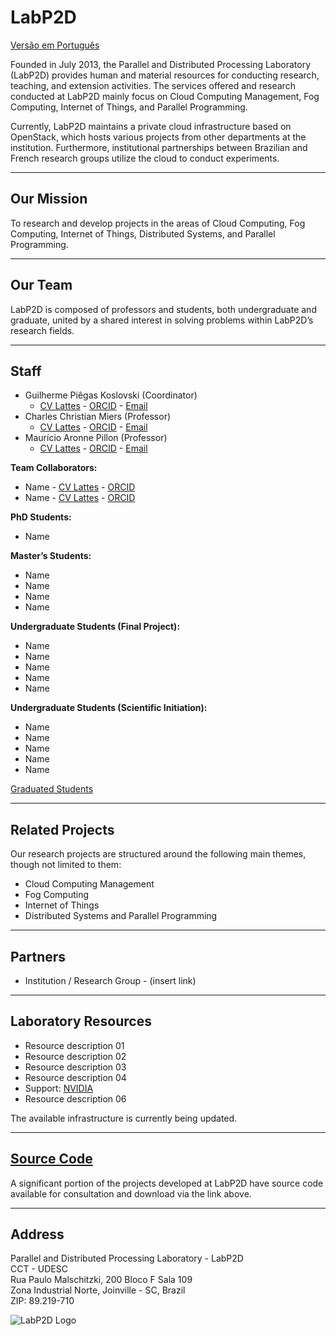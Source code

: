 <!-- LabP2D (English Version) -->

<h1>LabP2D</h1>

<p><a href="https://paullollima.github.io/index.md">Versão em Português</a></p>

<p>
  Founded in July 2013, the Parallel and Distributed Processing Laboratory (LabP2D) provides human and material resources for conducting research, teaching, and extension activities. The services offered and research conducted at LabP2D mainly focus on Cloud Computing Management, Fog Computing, Internet of Things, and Parallel Programming.
</p>
<p>
  Currently, LabP2D maintains a private cloud infrastructure based on OpenStack, which hosts various projects from other departments at the institution. Furthermore, institutional partnerships between Brazilian and French research groups utilize the cloud to conduct experiments.
</p>

<hr>

<h2>Our Mission</h2>
<p>
  To research and develop projects in the areas of Cloud Computing, Fog Computing, Internet of Things, Distributed Systems, and Parallel Programming.
</p>

<hr>

<h2>Our Team</h2>
<p>
  LabP2D is composed of professors and students, both undergraduate and graduate, united by a shared interest in solving problems within LabP2D’s research fields.
</p>

<hr>

<h2>Staff</h2>

<ul>
  <li>Guilherme Piêgas Koslovski (Coordinator)
    <ul>
      <li>
        <a href="http://lattes.cnpq.br/2749773427704993" target="_blank" rel="noopener">CV Lattes</a> - 
        <a href="https://orcid.org/0000-0003-4936-1619" target="_blank" rel="noopener">ORCID</a> - 
        <a href="mailto:guilherme.koslovski@udesc.br">Email</a>
      </li>
    </ul>
  </li>

  <li>Charles Christian Miers (Professor)
    <ul>
      <li>
        <a href="http://lattes.cnpq.br/1630057446729066" target="_blank" rel="noopener">CV Lattes</a> - 
        <a href="https://orcid.org/0000-0002-1976-0478" target="_blank" rel="noopener">ORCID</a> - 
        <a href="mailto:charles.miers@udesc.br">Email</a>
      </li>
    </ul>
  </li>

  <li>Maurício Aronne Pillon (Professor)
    <ul>
      <li>
        <a href="http://lattes.cnpq.br/3752298390911021" target="_blank" rel="noopener">CV Lattes</a> - 
        <a href="https://orcid.org/0000-0001-7634-6823" target="_blank" rel="noopener">ORCID</a> - 
        <a href="mailto:mauricio.pillon@udesc.br">Email</a>
      </li>
    </ul>
  </li>
</ul>

<b>Team Collaborators:</b>
<ul>
  <li>Name - <a href="#" target="_blank" rel="noopener">CV Lattes</a> - <a href="#" target="_blank" rel="noopener">ORCID</a></li>
  <li>Name - <a href="#" target="_blank" rel="noopener">CV Lattes</a> - <a href="#" target="_blank" rel="noopener">ORCID</a></li>
</ul>

<b>PhD Students:</b>
<ul>
  <li>Name</li>
</ul>

<b>Master’s Students:</b>
<ul>
  <li>Name</li>
  <li>Name</li>
  <li>Name</li>
  <li>Name</li>
</ul>

<b>Undergraduate Students (Final Project):</b>
<ul>
  <li>Name</li>
  <li>Name</li>
  <li>Name</li>
  <li>Name</li>
  <li>Name</li>
</ul>

<b>Undergraduate Students (Scientific Initiation):</b>
<ul>
  <li>Name</li>
  <li>Name</li>
  <li>Name</li>
  <li>Name</li>
  <li>Name</li>
</ul>

<a href="https://paullollima.github.io/_site/index.html" target="_blank" rel="noopener">Graduated Students</a>

<hr>

<h2>Related Projects</h2>
<p>Our research projects are structured around the following main themes, though not limited to them:</p>

<ul>
  <li>Cloud Computing Management</li>
  <li>Fog Computing</li>
  <li>Internet of Things</li>
  <li>Distributed Systems and Parallel Programming</li>
</ul>

<hr>

<h2>Partners</h2>
<ul>
  <li>Institution / Research Group - (insert link)</li>
</ul>

<hr>

<h2>Laboratory Resources</h2>
<ul>
  <li>Resource description 01</li>
  <li>Resource description 02</li>
  <li>Resource description 03</li>
  <li>Resource description 04</li>
  <li>Support: <a href="https://www.nvidia.com" target="_blank" rel="noopener">NVIDIA</a></li>
  <li>Resource description 06</li>
</ul>

<p>The available infrastructure is currently being updated.</p>

<hr>

<h2><a href="https://paullollima.github.io/" target="_blank" rel="noopener">Source Code</a></h2>
<p>A significant portion of the projects developed at LabP2D have source code available for consultation and download via the link above.</p>

<hr>

<h2>Address</h2>
<p>
  Parallel and Distributed Processing Laboratory - LabP2D <br>
  CCT - UDESC <br>
  Rua Paulo Malschitzki, 200  Bloco F Sala 109<br>
  Zona Industrial Norte, Joinville - SC, Brazil <br>
  ZIP: 89.219-710
</p>

<p>
  <img style="display: block; margin-left: auto; margin-right: auto;" src="https://paullollima.github.io/img/logo1.png" alt="LabP2D Logo" />
</p>
